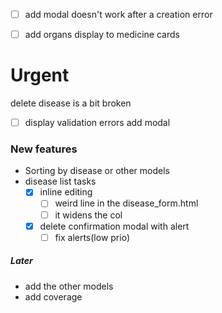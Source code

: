 - [ ] add modal doesn't work after a creation error
- [ ] add organs display to medicine cards


# Urgent
delete disease is a bit broken
- [ ] display validation errors add modal
      
### New features
- Sorting by disease or other models
- disease list tasks
	 - [x]  inline editing
		 - [ ] weird line in the disease_form.html
		 - [ ] it widens the col
	 - [x] delete confirmation modal with alert
		 - [ ] fix alerts(low prio)

##### Later
* add the other models 
* add coverage